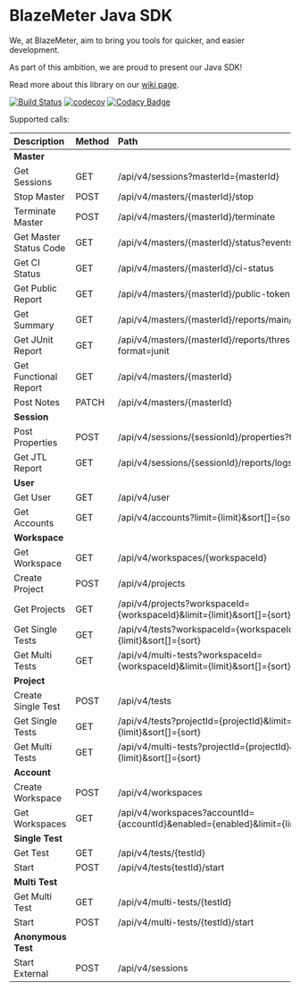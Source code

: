 # BlazeMeter Java SDK

We, at BlazeMeter, aim to bring you tools for quicker, and easier development.

As part of this ambition, we are proud to present our Java SDK!

Read more about this library on our [wiki page](https://github.com/Blazemeter/blazemeter-api-client/wiki).

[![Build Status](https://travis-ci.org/Blazemeter/blazemeter-api-client.svg?branch=master)](https://travis-ci.org/Blazemeter/blazemeter-api-client)
[![codecov](https://codecov.io/gh/Blazemeter/blazemeter-api-client/branch/master/graph/badge.svg)](https://codecov.io/gh/Blazemeter/blazemeter-api-client)
[![Codacy Badge](https://api.codacy.com/project/badge/Grade/e86b726f20e046a2b89fc13c86ca6f87)](https://www.codacy.com/app/dzmitrykashlach/blazemeter-api-client?utm_source=github.com&amp;utm_medium=referral&amp;utm_content=Blazemeter/blazemeter-api-client&amp;utm_campaign=Badge_Grade)

Supported calls:  

|Description   |Method   |Path   |
|:---|:---|:---|
|**Master**|||
|Get Sessions|GET|/api/v4/sessions?masterId={masterId}|
|Stop Master|POST|/api/v4/masters/{masterId}/stop|
|Terminate Master|POST|/api/v4/masters/{masterId}/terminate|
|Get Master Status Code|GET   |/api/v4/masters/{masterId}/status?events=false   |
|Get CI Status |GET   |/api/v4/masters/{masterId}/ci-status   |
|Get Public Report|GET|/api/v4/masters/{masterId}/public-token|
|Get Summary|GET   |/api/v4/masters/{masterId}/reports/main/summary   |
|Get JUnit Report|GET|/api/v4/masters/{masterId}/reports/thresholds?format=junit|
|Get Functional Report|GET|/api/v4/masters/{masterId}|
|Post Notes |PATCH|/api/v4/masters/{masterId}|
|**Session**||||
|Post Properties |POST|/api/v4/sessions/{sessionId}/properties?target=all|
|Get JTL Report |GET|/api/v4/sessions/{sessionId}/reports/logs|
|**User**||||
|Get User|GET|/api/v4/user|
|Get Accounts|GET|/api/v4/accounts?limit={limit}&sort[]={sort}|
|**Workspace**||||
|Get Workspace|GET|/api/v4/workspaces/{workspaceId}|
|Create Project|POST|/api/v4/projects|
|Get Projects|GET|/api/v4/projects?workspaceId={workspaceId}&limit={limit}&sort[]={sort}|
|Get Single Tests|GET|/api/v4/tests?workspaceId={workspaceId}&limit={limit}&sort[]={sort}|
|Get Multi Tests|GET|/api/v4/multi-tests?workspaceId={workspaceId}&limit={limit}&sort[]={sort}|
|**Project**||||
|Create Single Test|POST|/api/v4/tests|
|Get Single Tests|GET|/api/v4/tests?projectId={projectId}&limit={limit}&sort[]={sort}|
|Get Multi Tests|GET|/api/v4/multi-tests?projectId={projectId}&limit={limit}&sort[]={sort}|
|**Account**||||
|Create Workspace|POST|/api/v4/workspaces|
|Get Workspaces |GET|/api/v4/workspaces?accountId={accountId}&enabled={enabled}&limit={limit}|
|**Single Test**||||
|Get Test|GET|/api/v4/tests/{testId}|
|Start |POST|/api/v4/tests{testId}/start|
|**Multi Test**||||
|Get Multi Test|GET|/api/v4/multi-tests/{testId}|
|Start|POST|/api/v4/multi-tests/{testId}/start|
|**Anonymous Test**||||
|Start External|POST|/api/v4/sessions|


	
